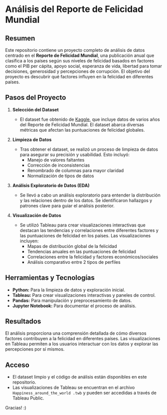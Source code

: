 # Análisis del Reporte de Felicidad Mundial

## Resumen
Este repositorio contiene un proyecto completo de análisis de datos centrado en el **Reporte de Felicidad Mundial**, una publicación anual que clasifica a los países según sus niveles de felicidad basados en factores como el PIB per cápita, apoyo social, esperanza de vida, libertad para tomar decisiones, generosidad y percepciones de corrupción. El objetivo del proyecto es descubrir qué factores influyen en la felicidad en diferentes países.

## Pasos del Proyecto

1. **Selección del Dataset**
   - El dataset fue obtenido de [Kaggle](https://www.kaggle.com/unsdsn/world-happiness), que incluye datos de varios años del Reporte de Felicidad Mundial. El dataset abarca diversas métricas que afectan las puntuaciones de felicidad globales.

2. **Limpieza de Datos**
   - Tras obtener el dataset, se realizó un proceso de limpieza de datos para asegurar su precisión y usabilidad. Esto incluyó:
     - Manejo de valores faltantes
     - Corrección de inconsistencias
     - Renombrado de columnas para mayor claridad
     - Normalización de tipos de datos

3. **Análisis Exploratorio de Datos (EDA)**
   - Se llevó a cabo un análisis exploratorio para entender la distribución y las relaciones dentro de los datos. Se identificaron hallazgos y patrones clave para guiar el análisis posterior.

4. **Visualización de Datos**
   - Se utilizó Tableau para crear visualizaciones interactivas que destacan las tendencias y correlaciones entre diferentes factores y las puntuaciones de felicidad en los países. Las visualizaciones incluyen:
     - Mapas de distribución global de la felicidad
     - Tendencias anuales en las puntuaciones de felicidad
     - Correlaciones entre la felicidad y factores económicos/sociales
     - Análisis comparativo entre 2 tipos de perfiles

## Herramientas y Tecnologías
- **Python:** Para la limpieza de datos y exploración inicial.
- **Tableau:** Para crear visualizaciones interactivas y paneles de control.
- **Pandas:** Para manipulación y preprocesamiento de datos.
- **Jupyter Notebook:** Para documentar el proceso de análisis.

## Resultados
El análisis proporciona una comprensión detallada de cómo diversos factores contribuyen a la felicidad en diferentes países. Las visualizaciones en Tableau permiten a los usuarios interactuar con los datos y explorar las percepciones por sí mismos.

## Acceso
- El dataset limpio y el código de análisis están disponibles en este repositorio.
- Las visualizaciones de Tableau se encuentran en el archivo `Happiness_around_the_world .twb` y pueden ser accedidas a través de Tableau Public.

Gracias! :)
